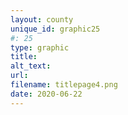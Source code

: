 ```yaml
---
layout: county 
unique_id: graphic25
#: 25
type: graphic
title: 
alt_text: 
url: 
filename: titlepage4.png
date: 2020-06-22
---
```

